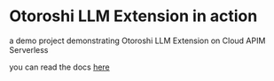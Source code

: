 # Otoroshi LLM Extension in action

a demo project demonstrating Otoroshi LLM Extension on Cloud APIM Serverless

you can read the docs [here](/docs/index.html)
